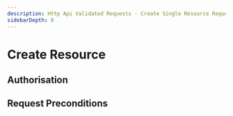 ```yaml
---
description: Http Api Validated Requests - Create Single Resource Request
sidebarDepth: 0
---
```


# Create Resource

## Authorisation

## Request Preconditions